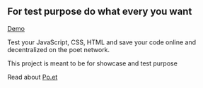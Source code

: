 ## For test purpose do what every you want

 [Demo](http://nokol.net/jspoetly/)

Test your JavaScript, CSS, HTML and save your code online and decentralized on the poet network.

This project is meant to be for showcase and test purpose

Read about [Po.et](https://www.po.et/)
